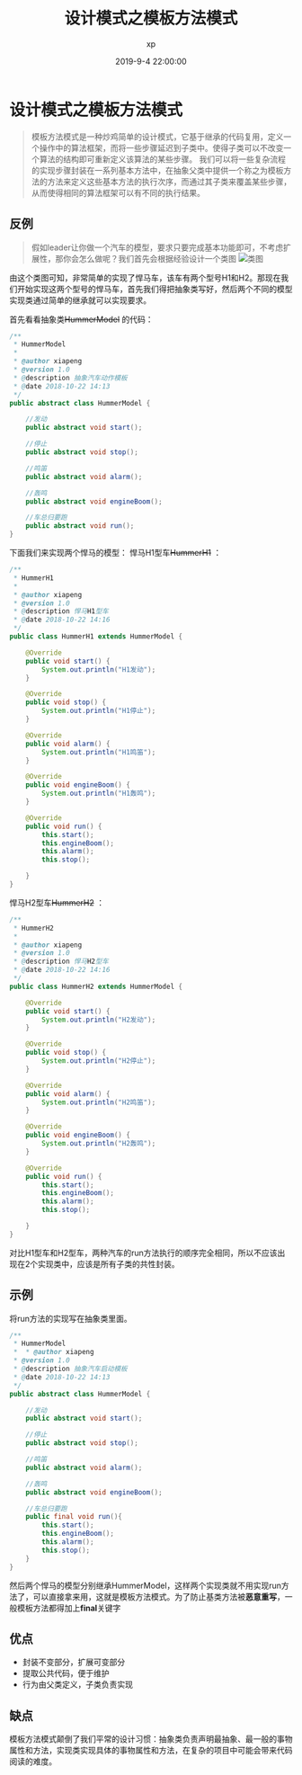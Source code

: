 ﻿---
title: 设计模式之模板方法模式
date: 2019-9-4 22:00:00
author: xp
categories:
- Java
- 设计模式
tags:
- Java
- 设计模式
- 设计原则
---

# 设计模式之模板方法模式

> 模板方法模式是一种炒鸡简单的设计模式，它基于继承的代码复用，定义一个操作中的算法框架，而将一些步骤延迟到子类中。使得子类可以不改变一个算法的结构即可重新定义该算法的某些步骤。
> 我们可以将一些复杂流程的实现步骤封装在一系列基本方法中，在抽象父类中提供一个称之为模板方法的方法来定义这些基本方法的执行次序，而通过其子类来覆盖某些步骤，从而使得相同的算法框架可以有不同的执行结果。

## 反例

> 假如leader让你做一个汽车的模型，要求只要完成基本功能即可，不考虑扩展性，那你会怎么做呢？我们首先会根据经验设计一个类图
![类图](https://img-blog.csdn.net/20181022141111848?watermark/2/text/aHR0cHM6Ly9ibG9nLmNzZG4ubmV0L3FxXzIxNTczODk5/font/5a6L5L2T/fontsize/400/fill/I0JBQkFCMA==/dissolve/70)

由这个类图可知，非常简单的实现了悍马车，该车有两个型号H1和H2。那现在我们开始实现这两个型号的悍马车，首先我们得把抽象类写好，然后两个不同的模型实现类通过简单的继承就可以实现要求。

首先看看抽象类~~HummerModel~~  的代码：

```java
/**
 * HummerModel
 *
 * @author xiapeng
 * @version 1.0
 * @description 抽象汽车动作模板
 * @date 2018-10-22 14:13
 */
public abstract class HummerModel {

    //发动
    public abstract void start();

    //停止
    public abstract void stop();

    //鸣笛
    public abstract void alarm();

    //轰鸣
    public abstract void engineBoom();

    //车总归要跑
    public abstract void run();
}
```

下面我们来实现两个悍马的模型：
悍马H1型车~~HummerH1~~  ：

```java
/**
 * HummerH1
 *
 * @author xiapeng
 * @version 1.0
 * @description 悍马H1型车
 * @date 2018-10-22 14:16
 */
public class HummerH1 extends HummerModel {

    @Override
    public void start() {
        System.out.println("H1发动");
    }

    @Override
    public void stop() {
        System.out.println("H1停止");
    }

    @Override
    public void alarm() {
        System.out.println("H1鸣笛");
    }

    @Override
    public void engineBoom() {
        System.out.println("H1轰鸣");
    }

    @Override
    public void run() {
        this.start();
        this.engineBoom();
        this.alarm();
        this.stop();

    }
}
```

悍马H2型车~~HummerH2~~  ：

```java
/**
 * HummerH2
 *
 * @author xiapeng
 * @version 1.0
 * @description 悍马H2型车
 * @date 2018-10-22 14:16
 */
public class HummerH2 extends HummerModel {

    @Override
    public void start() {
        System.out.println("H2发动");
    }

    @Override
    public void stop() {
        System.out.println("H2停止");
    }

    @Override
    public void alarm() {
        System.out.println("H2鸣笛");
    }

    @Override
    public void engineBoom() {
        System.out.println("H2轰鸣");
    }

    @Override
    public void run() {
        this.start();
        this.engineBoom();
        this.alarm();
        this.stop();

    }
}
```

对比H1型车和H2型车，两种汽车的run方法执行的顺序完全相同，所以不应该出现在2个实现类中，应该是所有子类的共性封装。

## 示例

将run方法的实现写在抽象类里面。

```java
/**
 * HummerModel
 *  * @author xiapeng
 * @version 1.0
 * @description 抽象汽车启动模板
 * @date 2018-10-22 14:13
 */
public abstract class HummerModel {

    //发动
    public abstract void start();

    //停止
    public abstract void stop();

    //鸣笛
    public abstract void alarm();

    //轰鸣
    public abstract void engineBoom();

    //车总归要跑
    public final void run(){
        this.start();
        this.engineBoom();
        this.alarm();
        this.stop();
    }
}
```

然后两个悍马的模型分别继承HummerModel，这样两个实现类就不用实现run方法了，可以直接拿来用，这就是模板方法模式。为了防止基类方法被**恶意重写**，一般模板方法都得加上**final**关键字

## 优点

* 封装不变部分，扩展可变部分
* 提取公共代码，便于维护
* 行为由父类定义，子类负责实现

## 缺点

模板方法模式颠倒了我们平常的设计习惯：抽象类负责声明最抽象、最一般的事物属性和方法，实现类实现具体的事物属性和方法，在复杂的项目中可能会带来代码阅读的难度。
